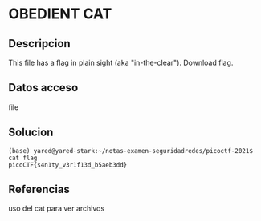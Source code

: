 # OBEDIENT CAT

## Descripcion
This file has a flag in plain sight (aka "in-the-clear"). Download flag.

## Datos acceso

file

## Solucion
```shell
(base) yared@yared-stark:~/notas-examen-seguridadredes/picoctf-2021$ cat flag 
picoCTF{s4n1ty_v3r1f13d_b5aeb3dd}

```

## Referencias
uso del cat para ver archivos
